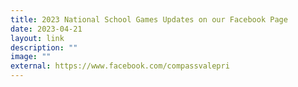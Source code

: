```yaml
---
title: 2023 National School Games Updates on our Facebook Page
date: 2023-04-21
layout: link
description: ""
image: ""
external: https://www.facebook.com/compassvalepri
---
```

